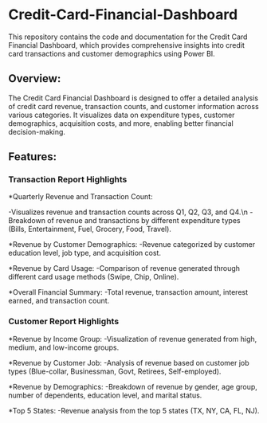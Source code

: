 # Credit-Card-Financial-Dashboard

This repository contains the code and documentation for the Credit Card Financial Dashboard, which provides comprehensive insights into credit card transactions and customer demographics using Power BI.

## Overview:

The Credit Card Financial Dashboard is designed to offer a detailed analysis of credit card revenue, transaction counts, and customer information across various categories. It visualizes data on expenditure types, customer demographics, acquisition costs, and more, enabling better financial decision-making.

## Features:

### Transaction Report Highlights

*Quarterly Revenue and Transaction Count:

-Visualizes revenue and transaction counts across Q1, Q2, Q3, and Q4.\n
-Breakdown of revenue and transactions by different expenditure types (Bills, Entertainment, Fuel, Grocery, Food, Travel).

*Revenue by Customer Demographics:
-Revenue categorized by customer education level, job type, and acquisition cost.

*Revenue by Card Usage:
-Comparison of revenue generated through different card usage methods (Swipe, Chip, Online).

*Overall Financial Summary:
-Total revenue, transaction amount, interest earned, and transaction count.

### Customer Report Highlights

*Revenue by Income Group:
-Visualization of revenue generated from high, medium, and low-income groups.

*Revenue by Customer Job:
-Analysis of revenue based on customer job types (Blue-collar, Businessman, Govt, Retirees, Self-employed).

*Revenue by Demographics:
-Breakdown of revenue by gender, age group, number of dependents, education level, and marital status.

*Top 5 States:
-Revenue analysis from the top 5 states (TX, NY, CA, FL, NJ).
